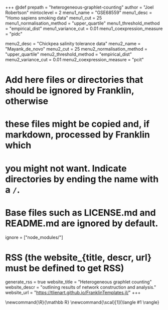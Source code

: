 <!--
Add here global page variables to use throughout your website.
-->
+++
@def prepath = "heterogeneous-graphlet-counting"
author = "Joel Robertson"
mintoclevel = 2
menu1_name = "GSE68559"
menu1_desc =  "Homo sapiens smoking data"
menu1_cut = 25
menu1_normalisation_method = "upper_quartile"
menu1_threshold_method = "empirical_dist"
menu1_variance_cut = 0.01
menu1_coexpression_measure = "pidc"

menu2_desc = "Chickpea salinity tolerance data"
menu2_name = "Mayank_de_novo"
menu2_cut = 25
menu2_normalisation_method = "upper_quartile"
menu2_threshold_method = "empirical_dist"
menu2_variance_cut = 0.01
menu2_coexpression_measure = "pcit"
# Add here files or directories that should be ignored by Franklin, otherwise
# these files might be copied and, if markdown, processed by Franklin which
# you might not want. Indicate directories by ending the name with a `/`.
# Base files such as LICENSE.md and README.md are ignored by default.
ignore = ["node_modules/"]

# RSS (the website_{title, descr, url} must be defined to get RSS)
generate_rss = true
website_title = "Heterogeneous graphlet counting"
website_descr = "outlining results of network construction and analysis."
website_url   = "https://tlienart.github.io/FranklinTemplates.jl/"
+++

<!--
Add here global latex commands to use throughout your pages.
-->
\newcommand{\R}{\mathbb R}
\newcommand{\scal}[1]{\langle #1 \rangle}
